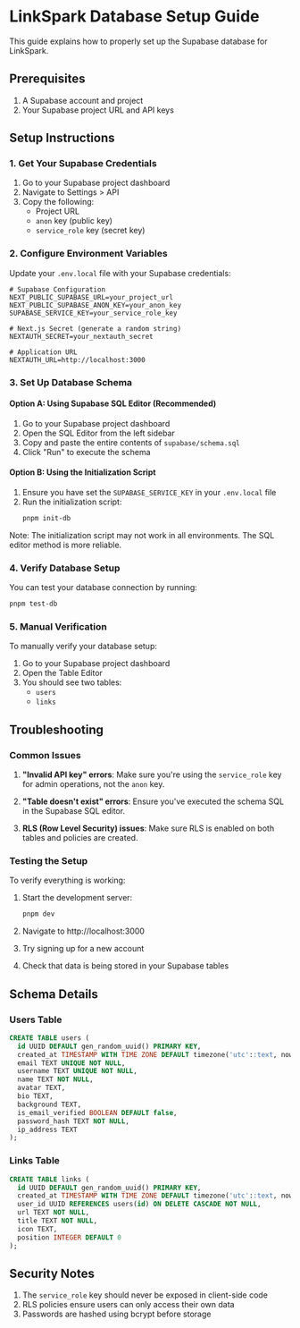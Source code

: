 # LinkSpark Database Setup Guide

This guide explains how to properly set up the Supabase database for LinkSpark.

## Prerequisites

1. A Supabase account and project
2. Your Supabase project URL and API keys

## Setup Instructions

### 1. Get Your Supabase Credentials

1. Go to your Supabase project dashboard
2. Navigate to Settings > API
3. Copy the following:
   - Project URL
   - `anon` key (public key)
   - `service_role` key (secret key)

### 2. Configure Environment Variables

Update your `.env.local` file with your Supabase credentials:

```env
# Supabase Configuration
NEXT_PUBLIC_SUPABASE_URL=your_project_url
NEXT_PUBLIC_SUPABASE_ANON_KEY=your_anon_key
SUPABASE_SERVICE_KEY=your_service_role_key

# Next.js Secret (generate a random string)
NEXTAUTH_SECRET=your_nextauth_secret

# Application URL
NEXTAUTH_URL=http://localhost:3000
```

### 3. Set Up Database Schema

#### Option A: Using Supabase SQL Editor (Recommended)

1. Go to your Supabase project dashboard
2. Open the SQL Editor from the left sidebar
3. Copy and paste the entire contents of `supabase/schema.sql`
4. Click "Run" to execute the schema

#### Option B: Using the Initialization Script

1. Ensure you have set the `SUPABASE_SERVICE_KEY` in your `.env.local` file
2. Run the initialization script:
   ```bash
   pnpm init-db
   ```

Note: The initialization script may not work in all environments. The SQL editor method is more reliable.

### 4. Verify Database Setup

You can test your database connection by running:

```bash
pnpm test-db
```

### 5. Manual Verification

To manually verify your database setup:

1. Go to your Supabase project dashboard
2. Open the Table Editor
3. You should see two tables:
   - `users`
   - `links`

## Troubleshooting

### Common Issues

1. **"Invalid API key" errors**: Make sure you're using the `service_role` key for admin operations, not the `anon` key.

2. **"Table doesn't exist" errors**: Ensure you've executed the schema SQL in the Supabase SQL editor.

3. **RLS (Row Level Security) issues**: Make sure RLS is enabled on both tables and policies are created.

### Testing the Setup

To verify everything is working:

1. Start the development server:
   ```bash
   pnpm dev
   ```

2. Navigate to http://localhost:3000
3. Try signing up for a new account
4. Check that data is being stored in your Supabase tables

## Schema Details

### Users Table

```sql
CREATE TABLE users (
  id UUID DEFAULT gen_random_uuid() PRIMARY KEY,
  created_at TIMESTAMP WITH TIME ZONE DEFAULT timezone('utc'::text, now()) NOT NULL,
  email TEXT UNIQUE NOT NULL,
  username TEXT UNIQUE NOT NULL,
  name TEXT NOT NULL,
  avatar TEXT,
  bio TEXT,
  background TEXT,
  is_email_verified BOOLEAN DEFAULT false,
  password_hash TEXT NOT NULL,
  ip_address TEXT
);
```

### Links Table

```sql
CREATE TABLE links (
  id UUID DEFAULT gen_random_uuid() PRIMARY KEY,
  created_at TIMESTAMP WITH TIME ZONE DEFAULT timezone('utc'::text, now()) NOT NULL,
  user_id UUID REFERENCES users(id) ON DELETE CASCADE NOT NULL,
  url TEXT NOT NULL,
  title TEXT NOT NULL,
  icon TEXT,
  position INTEGER DEFAULT 0
);
```

## Security Notes

1. The `service_role` key should never be exposed in client-side code
2. RLS policies ensure users can only access their own data
3. Passwords are hashed using bcrypt before storage